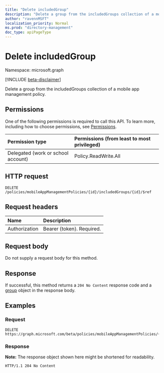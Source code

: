 ```yaml
---
title: "Delete includedGroup"
description: "Delete a group from the includedGroups collection of a mobile app management policy."
author: "ravennMSFT"
localization_priority: Normal
ms.prod: "directory-management"
doc_type: apiPageType
---
```


# Delete includedGroup

Namespace: microsoft.graph

[!INCLUDE [beta-disclaimer](../../includes/beta-disclaimer.md)]

Delete a group from the includedGroups collection of a mobile app management policy.

## Permissions

One of the following permissions is required to call this API. To learn more, including how to choose permissions, see [Permissions](/graph/permissions-reference).

|Permission type|Permissions (from least to most privileged)|
|:---|:---|
|Delegated (work or school account)|Policy.ReadWrite.All|

## HTTP request

<!-- {
  "blockType": "ignored"
}
-->

``` http
DELETE /policies/mobileAppManagementPolicies/{id}/includedGroups/{id}/$ref
```

## Request headers

|Name|Description|
|:---|:---|
|Authorization|Bearer {token}. Required.|

## Request body

Do not supply a request body for this method.

## Response

If successful, this method returns a `204 No Content` response code and a [group](../resources/group.md) object in the response body.

## Examples

### Request

<!-- {
  "blockType": "request",
  "name": "create_group_from_groups"
}
-->
``` http
DELETE https://graph.microsoft.com/beta/policies/mobileAppManagementPolicies/{id}/includedGroups/{id}/$ref
```

### Response

**Note:** The response object shown here might be shortened for readability.
<!-- {
  "blockType": "response",
  "truncated": true,
  "@odata.type": "#microsoft.graph.group"
}
-->

``` http
HTTP/1.1 204 No Content
```

